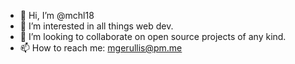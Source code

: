 - 👋 Hi, I’m @mchl18
- 👀 I’m interested in all things web dev.
- 💞️ I’m looking to collaborate on open source projects of any kind.
- 📫 How to reach me: mgerullis@pm.me
